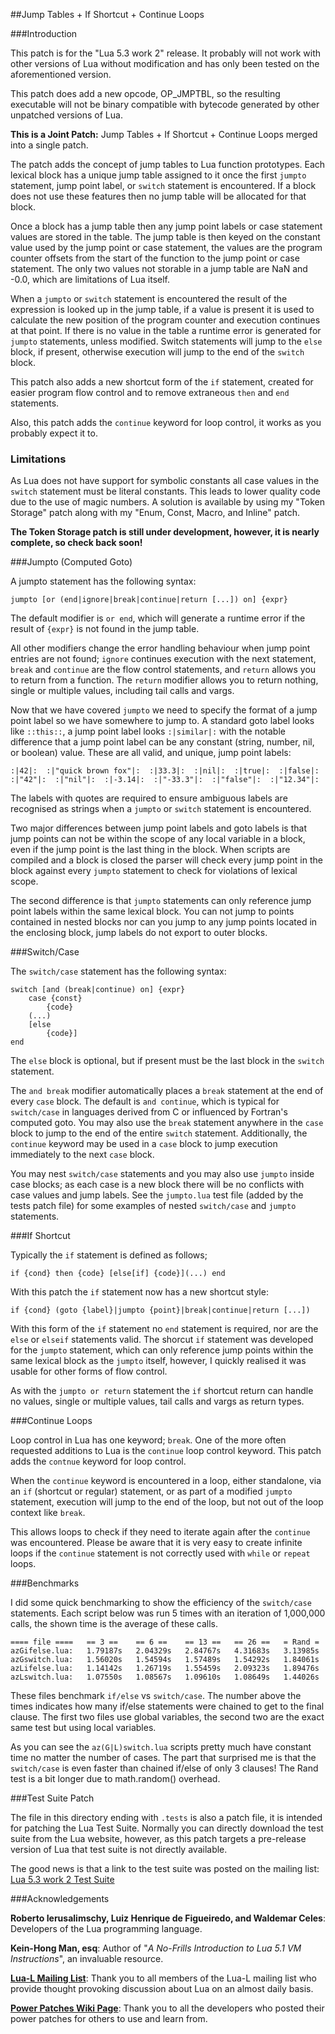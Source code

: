 ##Jump Tables + If Shortcut + Continue Loops

###Introduction

This patch is for the "Lua 5.3 work 2" release. It probably will not work with other versions of Lua without modification and has only been tested on the aforementioned version.

This patch does add a new opcode, OP_JMPTBL, so the resulting executable will not be binary compatible with bytecode generated by other unpatched versions of Lua.

**This is a Joint Patch:** Jump Tables + If Shortcut + Continue Loops merged into a single patch.

The patch adds the concept of jump tables to Lua function prototypes. Each lexical block has a unique jump table assigned to it once the first `jumpto` statement, jump point label, or `switch` statement is encountered. If a block does not use these features then no jump table will be allocated for that block.

Once a block has a jump table then any jump point labels or case statement values are stored in the table. The jump table is then keyed on the constant value used by the jump point or case statement, the values are the program counter offsets from the start of the function to the jump point or case statement. The only two values not storable in a jump table are NaN and -0.0, which are limitations of Lua itself.

When a `jumpto` or `switch` statement is encountered the result of the expression is looked up in the jump table, if a value is present it is used to calculate the new position of the program counter and execution continues at that point. If there is no value in the table a runtime error is generated for `jumpto` statements, unless modified. Switch statements will jump to the `else` block, if present, otherwise execution will jump to the end of the `switch` block.

This patch also adds a new shortcut form of the `if` statement, created for easier program flow control and to remove extraneous `then` and `end` statements.

Also, this patch adds the `continue` keyword for loop control, it works as you probably expect it to.


### Limitations

As Lua does not have support for symbolic constants all case values in the `switch` statement must be literal constants. This leads to lower quality code due to the use of magic numbers. A solution is available by using my "Token Storage" patch along with my "Enum, Const, Macro, and Inline" patch.

**The Token Storage patch is still under development, however, it is nearly complete, so check back soon!**


###Jumpto (Computed Goto)

A jumpto statement has the following syntax:

	jumpto [or (end|ignore|break|continue|return [...]) on] {expr}

The default modifier is `or end`, which will generate a runtime error if the result of `{expr}` is not found in the jump table.

All other modifiers change the error handling behaviour when jump point entries are not found; `ignore` continues execution with the next statement, `break` and `continue` are the flow control statements, and `return` allows you to return from a function. The `return` modifier allows you to return nothing, single or multiple values, including tail calls and vargs.

Now that we have covered `jumpto` we need to specify the format of a jump point label so we have somewhere to jump to. A standard goto label looks like `::this::`, a jump point label looks `:|similar|:` with the notable difference that a jump point label can be any constant (string, number, nil, or boolean) value. These are all valid, and unique, jump point labels:

    :|42|:  :|"quick brown fox"|:  :|33.3|:  :|nil|:  :|true|:  :|false|: 
    :|"42"|:  :|"nil"|:  :|-3.14|:  :|"-33.3"|:  :|"false"|:  :|"12.34"|:

The labels with quotes are required to ensure ambiguous labels are recognised as strings when a `jumpto` or `switch` statement is encountered.

Two major differences between jump point labels and goto labels is that jump points can not be within the scope of any local variable in a block, even if the jump point is the last thing in the block. When scripts are compiled and a block is closed the parser will check every jump point in the block against every `jumpto` statement to check for violations of lexical scope.

The second difference is that `jumpto` statements can only reference jump point labels within the same lexical block. You can not jump to points contained in nested blocks nor can you jump to any jump points located in the enclosing block, jump labels do not export to outer blocks.


###Switch/Case

The `switch/case` statement has the following syntax:

    switch [and (break|continue) on] {expr}
    	case {const}
    		{code}
    	(...)
    	[else
    		{code}]
    end

The `else` block is optional, but if present must be the last block in the `switch` statement.

The `and break` modifier automatically places a `break` statement at the end of every `case` block. The default is `and continue`, which is typical for `switch/case` in languages derived from C or influenced by Fortran's computed goto. You may also use the `break` statement anywhere in the `case` block to jump to the end of the entire `switch` statement. Additionally, the `continue` keyword may be used in a `case` block to jump execution immediately to the next `case` block.

You may nest `switch/case` statements and you may also use `jumpto` inside case blocks; as each case is a new block there will be no conflicts with case values and jump labels. See the `jumpto.lua` test file (added by the tests patch file) for some examples of nested `switch/case` and `jumpto` statements.


###If Shortcut

Typically the `if` statement is defined as follows;

	if {cond} then {code} [else[if] {code}](...) end

With this patch the `if` statement now has a new shortcut style:

	if {cond} (goto {label}|jumpto {point}|break|continue|return [...])

With this form of the `if` statement no `end` statement is required, nor are the `else` or `elseif` statements valid. The shorcut `if` statement was developed for the `jumpto` statement, which can only reference jump points within the same lexical block as the `jumpto` itself, however, I quickly realised it was usable for other forms of flow control.

As with the `jumpto or return` statement the `if` shortcut return can handle no values, single or multiple values, tail calls and vargs as return types.


###Continue Loops

Loop control in Lua has one keyword; `break`.  One of the more often requested additions to Lua is the `continue` loop control keyword. This patch adds the `contnue` keyword for loop control.

When the `continue` keyword is encountered in a loop, either standalone, via an `if` (shortcut or regular) statement, or as part of a modified `jumpto` statement, execution will jump to the end of the loop, but not out of the loop context like `break`.

This allows loops to check if they need to iterate again after the `continue` was encountered. Please be aware that it is very easy to create infinite loops if the `continue` statement is not correctly used with `while` or `repeat` loops.

###Benchmarks

I did some quick benchmarking to show the efficiency of the `switch/case` statements. Each script below was run 5 times with an iteration of 1,000,000 calls, the shown time is the average of these calls.

    ==== file ====   == 3 ==    == 6 ==    == 13 ==   == 26 ==   = Rand =
    azGifelse.lua:   1.79187s   2.04329s   2.84767s   4.31683s   3.13985s
    azGswitch.lua:   1.56020s   1.54594s   1.57489s   1.54292s   1.84061s
    azLifelse.lua:   1.14142s   1.26719s   1.55459s   2.09323s   1.89476s
    azLswitch.lua:   1.07550s   1.08567s   1.09610s   1.08649s   1.44026s

These files benchmark `if/else` vs `switch/case`. The number above the times indicates how many if/else statements were chained to get to the final clause. The first two files use global variables, the second two are the exact same test but using local variables.

As you can see the `az(G|L)switch.lua` scripts pretty much have constant time no matter the number of cases. The part that surprised me is that the `switch/case` is even faster than chained if/else of only 3 clauses! The Rand test is a bit longer due to math.random() overhead.


###Test Suite Patch

The file in this directory ending with `.tests` is also a patch file, it is intended for patching the Lua Test Suite. Normally you can directly download the test suite from the Lua website, however, as this patch targets a pre-release version of Lua that test suite is not directly available.

The good news is that a link to the test suite was posted on the mailing list: [Lua 5.3 work 2 Test Suite](http://www.lua.org/work/lua-5.3.w2-tests.tar.gz)


###Acknowledgements

**Roberto Ierusalimschy, Luiz Henrique de Figueiredo, and Waldemar Celes**: Developers of the Lua programming language.

**Kein-Hong Man, esq**: Author of "*A No-Frills Introduction to Lua 5.1 VM Instructions*", an invaluable resource.

[**Lua-L Mailing List**](http://www.lua.org/lua-l.html): Thank you to all members of the Lua-L mailing list who provide thought provoking discussion about Lua on an almost daily basis.

[**Power Patches Wiki Page**](http://lua-users.org/wiki/LuaPowerPatches): Thank you to all the developers who posted their power patches for others to use and learn from.

